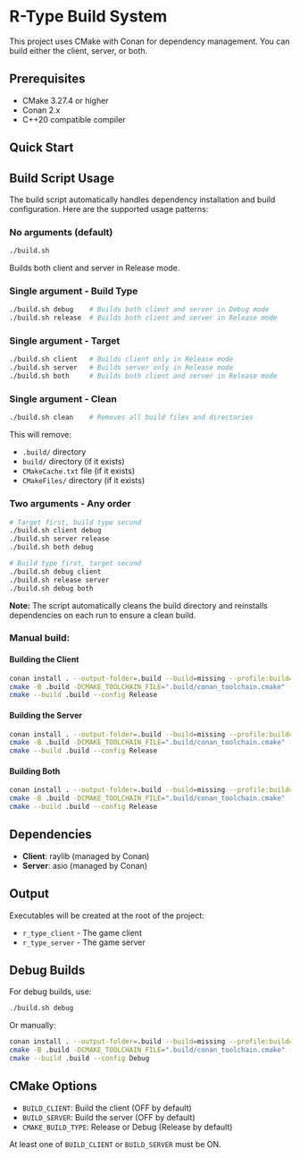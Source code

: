 # R-Type Build System

This project uses CMake with Conan for dependency management. You can build either the client, server, or both.

## Prerequisites

- CMake 3.27.4 or higher
- Conan 2.x
- C++20 compatible compiler

## Quick Start

## Build Script Usage

The build script automatically handles dependency installation and build configuration. Here are the supported usage patterns:

### No arguments (default)

```bash
./build.sh
```

Builds both client and server in Release mode.

### Single argument - Build Type

```bash
./build.sh debug    # Builds both client and server in Debug mode
./build.sh release  # Builds both client and server in Release mode
```

### Single argument - Target

```bash
./build.sh client   # Builds client only in Release mode
./build.sh server   # Builds server only in Release mode
./build.sh both     # Builds both client and server in Release mode
```

### Single argument - Clean

```bash
./build.sh clean    # Removes all build files and directories
```

This will remove:

- `.build/` directory
- `build/` directory (if it exists)
- `CMakeCache.txt` file (if it exists)
- `CMakeFiles/` directory (if it exists)

### Two arguments - Any order

```bash
# Target first, build type second
./build.sh client debug
./build.sh server release
./build.sh both debug

# Build type first, target second
./build.sh debug client
./build.sh release server
./build.sh debug both
```

**Note:** The script automatically cleans the build directory and reinstalls dependencies on each run to ensure a clean build.

### Manual build:

#### Building the Client

```bash
conan install . --output-folder=.build --build=missing --profile:build=default --profile:host=default -s build_type=Release
cmake -B .build -DCMAKE_TOOLCHAIN_FILE=".build/conan_toolchain.cmake" -DBUILD_CLIENT=ON -DBUILD_SERVER=OFF -DCMAKE_BUILD_TYPE=Release
cmake --build .build --config Release
```

#### Building the Server

```bash
conan install . --output-folder=.build --build=missing --profile:build=default --profile:host=default -s build_type=Release
cmake -B .build -DCMAKE_TOOLCHAIN_FILE=".build/conan_toolchain.cmake" -DBUILD_CLIENT=OFF -DBUILD_SERVER=ON -DCMAKE_BUILD_TYPE=Release
cmake --build .build --config Release
```

#### Building Both

```bash
conan install . --output-folder=.build --build=missing --profile:build=default --profile:host=default -s build_type=Release
cmake -B .build -DCMAKE_TOOLCHAIN_FILE=".build/conan_toolchain.cmake" -DBUILD_CLIENT=ON -DBUILD_SERVER=ON -DCMAKE_BUILD_TYPE=Release
cmake --build .build --config Release
```

## Dependencies

- **Client**: raylib (managed by Conan)
- **Server**: asio (managed by Conan)

## Output

Executables will be created at the root of the project:

- `r_type_client` - The game client
- `r_type_server` - The game server

## Debug Builds

For debug builds, use:

```bash
./build.sh debug
```

Or manually:

```bash
conan install . --output-folder=.build --build=missing --profile:build=default --profile:host=default -s build_type=Debug
cmake -B .build -DCMAKE_TOOLCHAIN_FILE=".build/conan_toolchain.cmake" -DBUILD_CLIENT=ON -DBUILD_SERVER=ON -DCMAKE_BUILD_TYPE=Debug
cmake --build .build --config Debug
```

## CMake Options

- `BUILD_CLIENT`: Build the client (OFF by default)
- `BUILD_SERVER`: Build the server (OFF by default)
- `CMAKE_BUILD_TYPE`: Release or Debug (Release by default)

At least one of `BUILD_CLIENT` or `BUILD_SERVER` must be ON.
